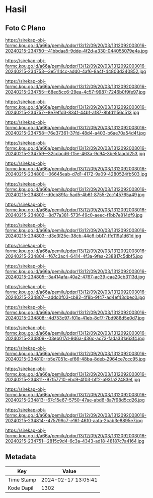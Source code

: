 # Hasil

## Foto C Plano

https://sirekap-obj-formc.kpu.go.id/a66a/pemilu/pdpr/13/12/09/20/03/1312092003016-20240215-234750--41bbdaa5-9dde-4f2d-a330-044055079e4a.jpg

https://sirekap-obj-formc.kpu.go.id/a66a/pemilu/pdpr/13/12/09/20/03/1312092003016-20240215-234753--3e5114cc-add0-4af6-8a4f-44803d340852.jpg

https://sirekap-obj-formc.kpu.go.id/a66a/pemilu/pdpr/13/12/09/20/03/1312092003016-20240215-234755--68ed5cc6-29ea-4c57-9987-7246b0f9fe97.jpg

https://sirekap-obj-formc.kpu.go.id/a66a/pemilu/pdpr/13/12/09/20/03/1312092003016-20240215-234757--8e7effd3-834f-44bf-af87-8bfd1156c513.jpg

https://sirekap-obj-formc.kpu.go.id/a66a/pemilu/pdpr/13/12/09/20/03/1312092003016-20240215-234758--76e37361-37fd-48d4-a403-b6ae70a54d4f.jpg

https://sirekap-obj-formc.kpu.go.id/a66a/pemilu/pdpr/13/12/09/20/03/1312092003016-20240215-234759--32cdacd6-ff5e-463a-9c94-3be5faadd253.jpg

https://sirekap-obj-formc.kpu.go.id/a66a/pemilu/pdpr/13/12/09/20/03/1312092003016-20240215-234800--06645eab-d7d1-4172-9a09-4280524fb503.jpg

https://sirekap-obj-formc.kpu.go.id/a66a/pemilu/pdpr/13/12/09/20/03/1312092003016-20240215-234801--d0cb89fa-5ad5-4b6f-8755-2cc145765a49.jpg

https://sirekap-obj-formc.kpu.go.id/a66a/pemilu/pdpr/13/12/09/20/03/1312092003016-20240215-234802--8d77a381-573f-49c0-aeec-f1bb7e814df9.jpg

https://sirekap-obj-formc.kpu.go.id/a66a/pemilu/pdpr/13/12/09/20/03/1312092003016-20240215-234803--d3e3f25e-38cb-44c6-bbf7-ffc119a1d61d.jpg

https://sirekap-obj-formc.kpu.go.id/a66a/pemilu/pdpr/13/12/09/20/03/1312092003016-20240215-234804--f67c3ac4-6414-4f3a-9fea-238817c5dbf5.jpg

https://sirekap-obj-formc.kpu.go.id/a66a/pemilu/pdpr/13/12/09/20/03/1312092003016-20240215-234805--3a414afa-40a2-4767-ac39-caa20cb3113d.jpg

https://sirekap-obj-formc.kpu.go.id/a66a/pemilu/pdpr/13/12/09/20/03/1312092003016-20240215-234807--addc0f03-cb82-4f8b-9f47-ad4ef43dbec0.jpg

https://sirekap-obj-formc.kpu.go.id/a66a/pemilu/pdpr/13/12/09/20/03/1312092003016-20240215-234808--4d753c97-f01e-41eb-8cf7-7bd988d5e0d7.jpg

https://sirekap-obj-formc.kpu.go.id/a66a/pemilu/pdpr/13/12/09/20/03/1312092003016-20240215-234809--03eb017d-9d6a-436c-ac73-fada331a63f4.jpg

https://sirekap-obj-formc.kpu.go.id/a66a/pemilu/pdpr/13/12/09/20/03/1312092003016-20240215-234810--b5e7051c-ef66-48ba-8deb-2964ce7ccc95.jpg

https://sirekap-obj-formc.kpu.go.id/a66a/pemilu/pdpr/13/12/09/20/03/1312092003016-20240215-234811--97f57710-ebc9-4f03-bff2-a931a22483ef.jpg

https://sirekap-obj-formc.kpu.go.id/a66a/pemilu/pdpr/13/12/09/20/03/1312092003016-20240215-234813--67c15e67-5750-47ae-abd6-8a7f98d5cd26.jpg

https://sirekap-obj-formc.kpu.go.id/a66a/pemilu/pdpr/13/12/09/20/03/1312092003016-20240215-234814--475799c7-e16f-46f0-aafa-2bab3e8895e7.jpg

https://sirekap-obj-formc.kpu.go.id/a66a/pemilu/pdpr/13/12/09/20/03/1312092003016-20240215-234751--2815c9d4-6c3a-4343-ad18-48187c7a4164.jpg


## Metadata

| Key        | Value               |
| ---------- | ------------------- |
| Time Stamp | 2024-02-17 13:05:41 |
| Kode Dapil | 1302                |




